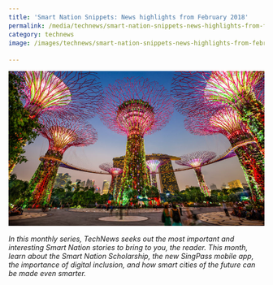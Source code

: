 ```yaml
---
title: 'Smart Nation Snippets: News highlights from February 2018'
permalink: /media/technews/smart-nation-snippets-news-highlights-from-february-2018
category: technews
image: /images/technews/smart-nation-snippets-news-highlights-from-february-2018-part-1.png

---
```



![Smart Nation Snippets: News highlights from February 2018](/images/technews/smart-nation-snippets-news-highlights-from-february-2018-part-1.png)

*In this monthly series, TechNews seeks out the most important and interesting Smart Nation stories to bring to you, the reader. This month, learn about the Smart Nation Scholarship, the new SingPass mobile app, the importance of digital inclusion, and how smart cities of the future can be made even smarter.*

